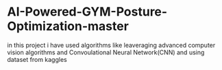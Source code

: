 # AI-Powered-GYM-Posture-Optimization-master
in this project i have used algorithms like leaveraging advanced computer vision algorithms and Convoulational Neural Network(CNN) 
and using dataset from kaggles
